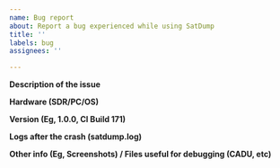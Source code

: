 ```yaml
---
name: Bug report
about: Report a bug experienced while using SatDump
title: ''
labels: bug
assignees: ''

---
```


**Description of the issue**

**Hardware (SDR/PC/OS)**

**Version (Eg, 1.0.0, CI Build 171)**

**Logs after the crash (satdump.log)**

**Other info (Eg, Screenshots) / Files useful for debugging (CADU, etc)**
